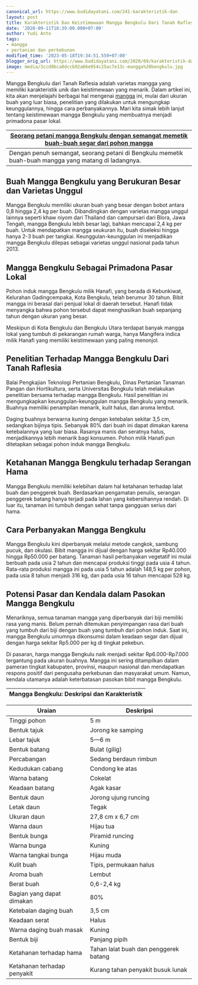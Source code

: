 ```yaml
---
canonical_url: https://www.budidayatani.com/241-karakteristik-dan
layout: post
title: Karakteristik Dan Keistimewaan Mangga Bengkulu Dari Tanah Raflesia
date: '2020-09-11T18:39:00.000+07:00'
author: Yudi Anto
tags:
- mangga
- pertanian dan perkebunan
modified_time: '2023-05-18T19:34:51.559+07:00'
blogger_orig_url: https://www.budidayatani.com/2020/09/karakteristik-dan-keistimewaan-mangga.html
image: media/3ccd0bca0dccb92a66e954c25ac7e13c-mangga%20bengkulu.jpg
---
```

Mangga Bengkulu dari Tanah Raflesia adalah varietas mangga yang memiliki karakteristik unik dan keistimewaan yang menarik. Dalam artikel ini, kita akan menjelajahi berbagai hal mengenai [mangga](https://www.budidayatani.com/search/label/mangga) ini, mulai dari ukuran buah yang luar biasa, penelitian yang dilakukan untuk mengungkap keunggulannya, hingga cara perbanyakannya. Mari kita simak lebih lanjut tentang keistimewaan mangga Bengkulu yang membuatnya menjadi primadona pasar lokal.



| [Seorang petani mangga Bengkulu dengan semangat memetik buah-buah segar dari pohon mangga](https://blogger.googleusercontent.com/img/b/R29vZ2xl/AVvXsEiMb5n1jULkJ7ZVvqUBPZgwTtSqpmhBJbIK9iZ849X9r6KUxmNoI7RPGJzdcv-ulri1EOueqe8TVWMY6Ym1xAWhdcy1Wl3EOF-Dooc1yxAwY6v6KGow822XFzGein2bkl7XFr_70r_1X2DoSKLh-gcnpL648UJ90FmHI9f3MhzfUUlzVH_kFU8xT2slAw/s180/mangga%20bengkulu.jpg) |
| --- |
| Dengan penuh semangat, seorang petani di Bengkulu memetik buah-buah mangga yang matang di ladangnya. |

## Buah Mangga Bengkulu yang Berukuran Besar dan Varietas Unggul

Mangga Bengkulu memiliki ukuran buah yang besar dengan bobot antara 0,8 hingga 2,4 kg per buah. Dibandingkan dengan varietas mangga unggul lainnya seperti khaw niyom dari Thailand dan campursari dari Blora, Jawa Tengah, mangga Bengkulu lebih besar lagi, bahkan mencapai 2,4 kg per buah. Untuk mendapatkan mangga seukuran itu, buah diseleksi hingga hanya 2-3 buah per tangkai. Keunggulan-keunggulan ini menjadikan mangga Bengkulu dilepas sebagai varietas unggul nasional pada tahun 2013.

## Mangga Bengkulu Sebagai Primadona Pasar Lokal

Pohon induk mangga Bengkulu milik Hanafi, yang berada di Kebunkiwat, Kelurahan Gadingcempaka, Kota Bengkulu, telah berumur 30 tahun. Bibit mangga ini berasal dari penjual lokal di daerah tersebut. Hanafi tidak menyangka bahwa pohon tersebut dapat menghasilkan buah sepanjang tahun dengan ukuran yang besar.

Meskipun di Kota Bengkulu dan Bengkulu Utara terdapat banyak mangga lokal yang tumbuh di pekarangan rumah warga, hanya Mangifera indica milik Hanafi yang memiliki keistimewaan yang paling menonjol.

## Penelitian Terhadap Mangga Bengkulu Dari Tanah Raflesia

Balai Pengkajian Teknologi Pertanian Bengkulu, Dinas Pertanian Tanaman Pangan dan Hortikultura, serta Universitas Bengkulu telah melakukan penelitian bersama terhadap mangga Bengkulu. Hasil penelitian ini mengungkapkan keunggulan-keunggulan mangga Bengkulu yang menarik. Buahnya memiliki penampilan menarik, kulit halus, dan aroma lembut.

Daging buahnya berwarna kuning dengan ketebalan sekitar 3,5 cm, sedangkan bijinya tipis. Sebanyak 80% dari buah ini dapat dimakan karena ketebalannya yang luar biasa. Rasanya manis dan seratnya halus, menjadikannya lebih menarik bagi konsumen. Pohon milik Hanafi pun ditetapkan sebagai pohon induk mangga Bengkulu.

## Ketahanan Mangga Bengkulu terhadap Serangan Hama

Mangga Bengkulu memiliki kelebihan dalam hal ketahanan terhadap lalat buah dan penggerek buah. Berdasarkan pengamatan penulis, serangan penggerek batang hanya terjadi pada lahan yang kebersihannya rendah. Di luar itu, tanaman ini tumbuh dengan sehat tanpa gangguan serius dari hama.

## Cara Perbanyakan Mangga Bengkulu

Mangga Bengkulu kini diperbanyak melalui metode cangkok, sambung pucuk, dan okulasi. Bibit mangga ini dijual dengan harga sekitar Rp40.000 hingga Rp50.000 per batang. Tanaman hasil perbanyakan vegetatif ini mulai berbuah pada usia 2 tahun dan mencapai produksi tinggi pada usia 4 tahun. Rata-rata produksi mangga ini pada usia 5 tahun adalah 148,5 kg per pohon, pada usia 8 tahun menjadi 316 kg, dan pada usia 16 tahun mencapai 528 kg.

## Potensi Pasar dan Kendala dalam Pasokan Mangga Bengkulu

Menariknya, semua tanaman mangga yang diperbanyak dari biji memiliki rasa yang manis. Belum pernah ditemukan penyimpangan rasa dari buah yang tumbuh dari biji dengan buah yang tumbuh dari pohon induk. Saat ini, mangga Bengkulu umumnya dikonsumsi dalam keadaan segar dan dijual dengan harga sekitar Rp5.000 per kg di tingkat pekebun.

Di pasaran, harga mangga Bengkulu naik menjadi sekitar Rp6.000-Rp7.000 tergantung pada ukuran buahnya. Mangga ini sering ditampilkan dalam pameran tingkat kabupaten, provinsi, maupun nasional dan mendapatkan respons positif dari pengusaha perkebunan dan masyarakat umum. Namun, kendala utamanya adalah keterbatasan pasokan bibit mangga Bengkulu.



| Mangga Bengkulu: Deskripsi dan Karakteristik |
| --- |



| Uraian | Deskripsi |
| --- | --- |
| Tinggi pohon | 5 m |
| Bentuk tajuk | Jorong ke samping |
| Lebar tajuk | 5—6 m |
| Bentuk batang | Bulat (gilig) |
| Percabangan | Sedang berdaun rimbun |
| Kedudukan cabang | Condong ke atas |
| Warna batang | Cokelat |
| Keadaan batang | Agak kasar |
| Bentuk daun | Jorong ujung runcing |
| Letak daun | Tegak |
| Ukuran daun | 27,8 cm x 6,7 cm |
| Warna daun | Hijau tua |
| Bentuk bunga | Piramid runcing |
| Warna bunga | Kuning |
| Warna tangkai bunga | Hijau muda |
| Kulit buah | Tipis, permukaan halus |
| Aroma buah | Lembut |
| Berat buah | 0,6-2,4 kg |
| Bagian yang dapat dimakan | 80% |
| Ketebalan daging buah | 3,5 cm |
| Keadaan serat | Halus |
| Warna daging buah masak | Kuning |
| Bentuk biji | Panjang pipih |
| Ketahanan terhadap hama | Tahan lalat buah dan penggerek batang |
| Ketahanan terhadap penyakit | Kurang tahan penyakit busuk lunak |


